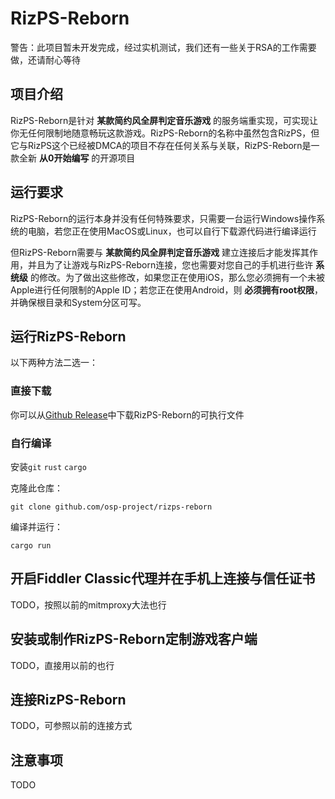 # RizPS-Reborn
警告：此项目暂未开发完成，经过实机测试，我们还有一些关于RSA的工作需要做，还请耐心等待
## 项目介绍
RizPS-Reborn是针对 **某款简约风全屏判定音乐游戏** 的服务端重实现，可实现让你无任何限制地随意畅玩这款游戏。RizPS-Reborn的名称中虽然包含RizPS，但它与RizPS这个已经被DMCA的项目不存在任何关系与关联，RizPS-Reborn是一款全新 **从0开始编写** 的开源项目

## 运行要求
RizPS-Reborn的运行本身并没有任何特殊要求，只需要一台运行Windows操作系统的电脑，若您正在使用MacOS或Linux，也可以自行下载源代码进行编译运行

但RizPS-Reborn需要与 **某款简约风全屏判定音乐游戏** 建立连接后才能发挥其作用，并且为了让游戏与RizPS-Reborn连接，您也需要对您自己的手机进行些许 **系统级** 的修改。为了做出这些修改，如果您正在使用iOS，那么您必须拥有一个未被Apple进行任何限制的Apple ID；若您正在使用Android，则 **必须拥有root权限**，并确保根目录和System分区可写。

## 运行RizPS-Reborn
以下两种方法二选一：
### 直接下载
你可以从[Github Release](../../releases)中下载RizPS-Reborn的可执行文件
### 自行编译
安装`git` `rust` `cargo`

克隆此仓库：

`git clone github.com/osp-project/rizps-reborn`

编译并运行：

`cargo run`

## 开启Fiddler Classic代理并在手机上连接与信任证书
TODO，按照以前的mitmproxy大法也行

## 安装或制作RizPS-Reborn定制游戏客户端
TODO，直接用以前的也行

## 连接RizPS-Reborn
TODO，可参照以前的连接方式

## 注意事项
TODO